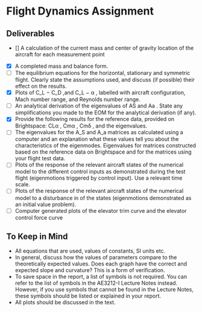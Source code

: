 # Flight Dynamics Assignment

## Deliverables
  - [] A calculation of the current mass and center of gravity location of the aircraft for each measurement point
  - [x] A completed mass and balance form.
  - [ ] The equilibrium equations for the horizontal, stationary and symmetric flight. Clearly state the assumptions used, and discuss (if possible) their effect on the results.
  - [x] Plots of C_L − C_D ,and C_L − α , labelled with aircraft configuration, Mach number range, and Reynolds number range.
  - [ ] An analytical derivation of the eigenvalues of AS and Aa . State any simplifications you made to the EOM for the analytical derivation (if any).
  - [x] Provide the following results for the reference data, provided on Brightspace: CLα , Cmα , Cmδ , and the eigenvalues.
  - [ ] The eigenvalues for the A_S and A_a matrices as calculated using a computer and an explanation what these values tell you about the characteristics of the eigenmodes. Eigenvalues for matrices constructed based on the reference data on Brightspace and for the matrices using your flight test data.
  - [ ] Plots of the response of the relevant aircraft states of the numerical model to the different control inputs as demonstrated during the test flight (eigenmotions triggered by control input). Use a relevant time scale.
  - [ ] Plots of the response of the relevant aircraft states of the numerical model to a disturbance in of the states (eigenmotions demonstrated as an initial value problem).
  - [ ] Computer generated plots of the elevator trim curve and the elevator control force curve

## To Keep in Mind
  - All equations that are used, values of constants, SI units etc.
  - In general, discuss how the values of parameters compare to the theoretically expected values. Does each graph have the correct and expected slope and curvature? This is a form of verification.
  - To save space in the report, a list of symbols is not required. You can refer to the list of symbols in the AE3212-I Lecture Notes instead. However, if you use symbols that cannot be found in the Lecture Notes, these symbols should be listed or explained in your report.
  - All plots should be discussed in the text.
